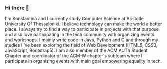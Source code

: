 ### Hi there 👋

I'm Konstantina and I currently study Computer Science at Aristotle University Of Thessaloniki. 
I believe technology can make the world a better place. I always try to find a way to participate in projects with that purpose and also love participating in the tech community with organizing events and workshops. I mainly write code in Java, Python and C and through my studies I 've been exploring the field of Web Development (HTML5, CSS3, JavaScript, Bootstrap5). I am also member of the ACM AUTh Student Chapter and coordinator of the ACM-W chapter's subteam where I participate in organising events with main goal empowering equality in tech.
